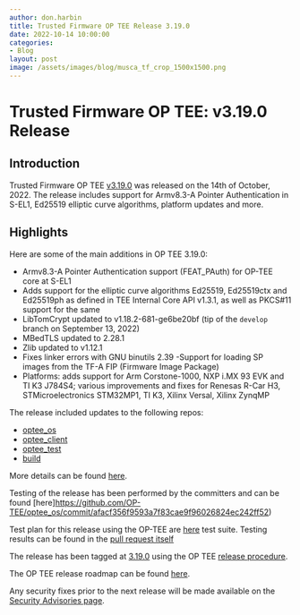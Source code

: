 ```yaml
---
author: don.harbin
title: Trusted Firmware OP TEE Release 3.19.0
date: 2022-10-14 10:00:00
categories:
- Blog
layout: post
image: /assets/images/blog/musca_tf_crop_1500x1500.png
---
```


**Trusted Firmware OP TEE: v3.19.0 Release**
=====================================================

Introduction
------------

Trusted Firmware OP TEE [v3.19.0](https://github.com/OP-TEE/optee_os/blob/3.19.0/CHANGELOG.md) was released on the 14th of October, 2022. The release includes support for Armv8.3-A Pointer Authentication in S-EL1, Ed25519 elliptic curve algorithms, platform updates and more.

Highlights 
----------

Here are some of the main additions in OP TEE 3.19.0:
- Armv8.3-A Pointer Authentication support (FEAT_PAuth) for OP-TEE core at S-EL1
- Adds support for the elliptic curve algorithms Ed25519, Ed25519ctx and Ed25519ph as defined in TEE Internal Core API v1.3.1, as well as PKCS#11 support for the same
- LibTomCrypt updated to v1.18.2-681-ge6be20bf (tip of the `develop` branch on September 13, 2022)
- MBedTLS updated to 2.28.1
- Zlib updated to v1.12.1
- Fixes linker errors with GNU binutils 2.39
-Support for loading SP images from the TF-A FIP (Firmware Image Package)
- Platforms: adds support for Arm Corstone-1000, NXP i.MX 93 EVK and TI K3 J784S4; various improvements and fixes for Renesas R-Car H3, STMicroelectronics STM32MP1, TI K3, Xilinx Versal, Xilinx ZynqMP

The release included updates to the following repos:
- [optee_os](https://optee.readthedocs.io/en/latest/building/gits/optee_os.html#optee-os) 
- [optee_client](https://optee.readthedocs.io/en/latest/building/gits/optee_client.html#optee-client) 
- [optee_test](https://optee.readthedocs.io/en/latest/building/gits/optee_test.html#optee-test) 
- [build](https://optee.readthedocs.io/en/latest/building/gits/build.html#build) 
 

More details can be found [here](https://github.com/OP-TEE/optee_os/blob/3.19.0/CHANGELOG.md).

Testing of the release has been performed by the committers and can be found [here]https://github.com/OP-TEE/optee_os/commit/afacf356f9593a7f83cae9f96026824ec242ff52)

Test plan for this release using the OP-TEE are [here](https://optee.readthedocs.io/en/latest/building/gits/optee_test.html) test suite. Testing results can be found in the [pull request itself](https://github.com/OP-TEE/optee_os/pull/5550)

The release has been tagged at [3.19.0](https://github.com/OP-TEE/optee_os/releases/tag/3.19.0) using the OP TEE [release procedure](https://optee.readthedocs.io/en/latest/general/releases.html#release-procedure). 

The OP TEE release roadmap can be found [here](https://optee.readthedocs.io/en/latest/general/releases.html). 

Any security fixes prior to the next release will be made available on the [Security Advisories page](https://github.com/OP-TEE/optee_os/security/advisories?state=published). 

